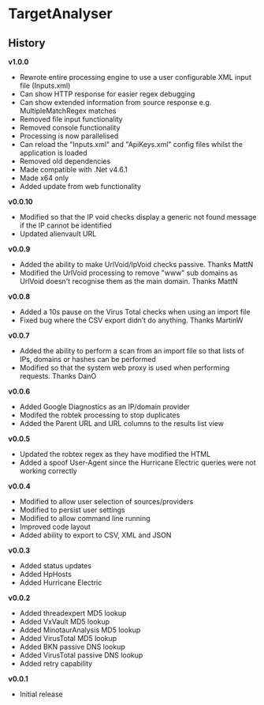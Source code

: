 # TargetAnalyser #

## History ##

**v1.0.0**

- Rewrote entire processing engine to use a user configurable XML input file (Inputs.xml)
- Can show HTTP response for easier regex debugging
- Can show extended information from source response e.g. MultipleMatchRegex matches
- Removed file input functionality
- Removed console functionality
- Processing is now parallelised
- Can reload the "Inputs.xml" and "ApiKeys.xml" config files whilst the application is loaded 
- Removed old dependencies
- Made compatible with .Net v4.6.1
- Made x64 only
- Added update from web functionality

**v0.0.10**

- Modified so that the IP void checks display a generic not found message if the IP cannot be identified
- Updated alienvault URL

**v0.0.9**

- Added the ability to make UrlVoid/IpVoid checks passive. Thanks MattN
- Modified the UrlVoid processing to remove "www" sub domains as UrlVoid doesn't recognise them as the main domain. Thanks MattN

**v0.0.8**

- Added a 10s pause on the Virus Total checks when using an import file
- Fixed bug where the CSV export didn’t do anything. Thanks MartinW

**v0.0.7**

- Added the ability to perform a scan from an import file so that lists of IPs, domains or hashes can be performed
- Modified so that the system web proxy is used when performing requests. Thanks DanO

**v0.0.6**

- Added Google Diagnostics as an IP/domain provider
- Modifed the robtek processing to stop duplicates
- Added the Parent URL and URL columns to the results list view

**v0.0.5**

- Updated the robtex regex as they have modified the HTML
- Added a spoof User-Agent since the Hurricane Electric queries were not working correctly

**v0.0.4**

- Modified to allow user selection of sources/providers
- Modified to persist user settings
- Modified to allow command line running
- Improved code layout
- Added ability to export to CSV, XML and JSON

**v0.0.3**

- Added status updates
- Added HpHosts
- Added Hurricane Electric

**v0.0.2**

- Added threadexpert MD5 lookup
- Added VxVault MD5 lookup
- Added MinotaurAnalysis MD5 lookup
- Added VirusTotal MD5 lookup
- Added BKN passive DNS lookup
- Added VirusTotal passive DNS lookup
- Added retry capability

**v0.0.1**

- Initial release

